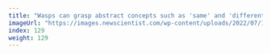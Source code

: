 ```yaml
---
title: "Wasps can grasp abstract concepts such as 'same' and 'different'"
imageUrl: "https://images.newscientist.com/wp-content/uploads/2022/07/19150824/SEI_115406104.jpg?width=600"
index: 129
weight: 129
---
```

